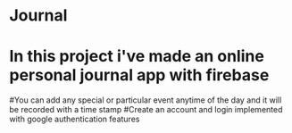 # Journal
# In this project i've made an online personal journal app with firebase
#You can add any special or particular event anytime of the day and it will be recorded with a time stamp
#Create an account and login implemented with google authentication features
